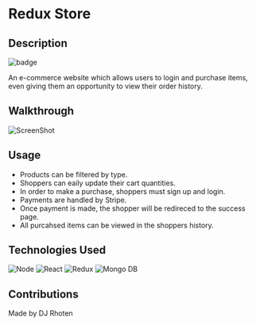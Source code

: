 # Redux Store


## Description
![badge](https://img.shields.io/badge/license-MIT-blue)

An e-commerce website which allows users to login and purchase items, even giving them an opportunity to view their order history.


## Walkthrough
![ScreenShot](client/public/redux.gif)


## Usage
- Products can be filtered by type.
- Shoppers can eaily update their cart quantities.
- In order to make a purchase, shoppers must sign up and login.
- Payments are handled by Stripe.
- Once payment is made, the shopper will be redireced to the success page.
- All purcahsed items can be viewed in the shoppers history.


## Technologies Used
![Node](https://img.shields.io/badge/-Node-brightgreen)
![React](https://img.shields.io/badge/-React-blue)
![Redux](https://img.shields.io/badge/-Redux-blueviolet)
![Mongo DB](https://img.shields.io/badge/-MongoDB-green)

## Contributions
Made by DJ Rhoten